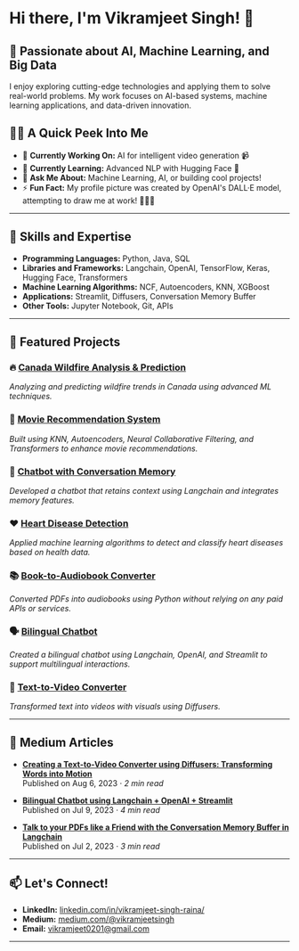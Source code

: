 
# Hi there, I'm Vikramjeet Singh! 👋

## 🌟 **Passionate about AI, Machine Learning, and Big Data**  

I enjoy exploring cutting-edge technologies and applying them to solve real-world problems. My work focuses on AI-based systems, machine learning applications, and data-driven innovation.


## 🧑‍💻 A Quick Peek Into Me

- 🔭 **Currently Working On:** AI for intelligent video generation 📹  
- 🌱 **Currently Learning:** Advanced NLP with Hugging Face 🤖  
- 💬 **Ask Me About:** Machine Learning, AI, or building cool projects!  
- ⚡ **Fun Fact:** My profile picture was created by OpenAI's DALL·E model, attempting to draw me at work! 🎨👨‍💻  

---
## 🚀 Skills and Expertise

- **Programming Languages:** Python, Java, SQL  
- **Libraries and Frameworks:** Langchain, OpenAI, TensorFlow, Keras, Hugging Face, Transformers  
- **Machine Learning Algorithms:** NCF, Autoencoders, KNN, XGBoost  
- **Applications:** Streamlit, Diffusers, Conversation Memory Buffer  
- **Other Tools:** Jupyter Notebook, Git, APIs  

---
## 📂 Featured Projects

### 🔥 [Canada Wildfire Analysis & Prediction](https://github.com/Vikramjeetsingh07/Canada-Wildfire-Analysis-Prediction-)  
*Analyzing and predicting wildfire trends in Canada using advanced ML techniques.*  

### 🎥 [Movie Recommendation System](https://github.com/Vikramjeetsingh07/Movie-Recomendation-system-using-KNN-Autoencoders-NCF-transformers)  
*Built using KNN, Autoencoders, Neural Collaborative Filtering, and Transformers to enhance movie recommendations.*  

### 🤖 [Chatbot with Conversation Memory](https://github.com/Vikramjeetsingh07/chatbot-with-conversation-memory-langchain)  
*Developed a chatbot that retains context using Langchain and integrates memory features.*  

### ❤️ [Heart Disease Detection](https://github.com/Vikramjeetsingh07/Heart_Disease_Detection)  
*Applied machine learning algorithms to detect and classify heart diseases based on health data.*  

### 📚 [Book-to-Audiobook Converter](https://github.com/Vikramjeetsingh07/Book-to-Audiobook)  
*Converted PDFs into audiobooks using Python without relying on any paid APIs or services.*  

### 🗣️ [Bilingual Chatbot](https://github.com/Vikramjeetsingh07/bilingualchatbot)  
*Created a bilingual chatbot using Langchain, OpenAI, and Streamlit to support multilingual interactions.*  

### 🎥 [Text-to-Video Converter](https://github.com/Vikramjeetsingh07/text-to-video-converter_with_diffusers)  
*Transformed text into videos with visuals using Diffusers.*  

---
## 📝 Medium Articles

- [**Creating a Text-to-Video Converter using Diffusers: Transforming Words into Motion**](https://medium.com/@vikramjeet0201/creating-a-text-to-video-converter-using-diffusers-transforming-words-into-motion-1599626b0c90)  
  Published on Aug 6, 2023 · *2 min read*  

- [**Bilingual Chatbot using Langchain + OpenAI + Streamlit**](https://medium.com/@vikramjeet0201/bilingual-chatbot-using-langchain-openai-streamlit-b8d143b3c5df)  
  Published on Jul 9, 2023 · *4 min read*  

- [**Talk to your PDFs like a Friend with the Conversation Memory Buffer in Langchain**](https://medium.com/@vikramjeet0201/talk-to-your-pdfs-like-a-friend-with-the-conversation-memory-buffer-in-langchain-f44e00da59b0)  
  Published on Jul 2, 2023 · *3 min read*  

---


## 📫 Let's Connect!

- **LinkedIn:** [linkedin.com/in/vikramjeet-singh-raina/](https://www.linkedin.com/in/vikramjeet-singh-raina/)  
- **Medium:** [medium.com/@vikramjeetsingh](https://medium.com/@vikramjeet0201)  
- **Email:** vikramjeet0201@gmail.com  

---


